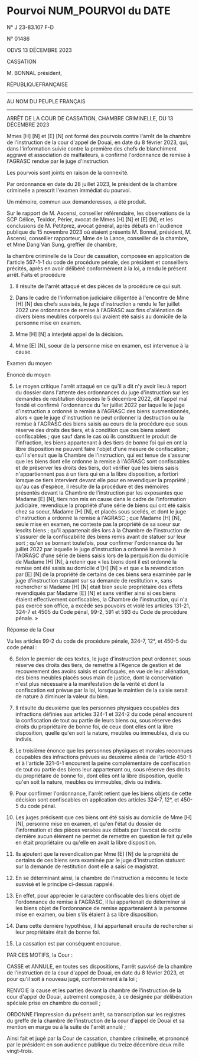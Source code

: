 # Pourvoi NUM_POURVOI du DATE

N° J 23-83.107 F-D

N° 01486

ODVS 13 DÉCEMBRE 2023

CASSATION

M. BONNAL président,

RÉPUBLIQUEFRANÇAISE

________________________________________

AU NOM DU PEUPLE FRANÇAIS

_________________________

ARRÊT DE LA COUR DE CASSATION, CHAMBRE CRIMINELLE, DU 13 DÉCEMBRE 2023

Mmes [H] [N] et [E] [N] ont formé des pourvois contre l'arrêt de la chambre de l'instruction de la cour d'appel de Douai, en date du 8 février 2023, qui, dans l'information suivie contre la première des chefs de blanchiment aggravé et association de malfaiteurs, a confirmé l'ordonnance de remise à l'AGRASC rendue par le juge d'instruction.

Les pourvois sont joints en raison de la connexité.

Par ordonnance en date du 28 juillet 2023, le président de la chambre criminelle a prescrit l'examen immédiat du pourvoi.

Un mémoire, commun aux demanderesses, a été produit.

Sur le rapport de M. Ascensi, conseiller référendaire, les observations de la SCP Célice, Texidor, Périer, avocat de Mmes [H] [N] et [E] [N], et les conclusions de M. Petitprez, avocat général, après débats en l'audience publique du 15 novembre 2023 où étaient présents M. Bonnal, président, M. Ascensi, conseiller rapporteur, Mme de la Lance, conseiller de la chambre, et Mme Dang Van Sung, greffier de chambre,

la chambre criminelle de la Cour de cassation, composée en application de l'article 567-1-1 du code de procédure pénale, des président et conseillers précités, après en avoir délibéré conformément à la loi, a rendu le présent arrêt. Faits et procédure

1. Il résulte de l'arrêt attaqué et des pièces de la procédure ce qui suit.

2. Dans le cadre de l'information judiciaire diligentée à l'encontre de Mme [H] [N] des chefs susvisés, le juge d'instruction a rendu le 1er juillet 2022 une ordonnance de remise à l'AGRASC aux fins d'aliénation de divers biens meubles corporels qui avaient été saisis au domicile de la personne mise en examen.

3. Mme [H] [N] a interjeté appel de la décision.

4. Mme [E] [N], soeur de la personne mise en examen, est intervenue à la cause.

Examen du moyen

Enoncé du moyen

5. Le moyen critique l'arrêt attaqué en ce qu'il a dit n'y avoir lieu à report du dossier dans l'attente des ordonnances du juge d'instruction sur les demandes de restitution déposées le 5 décembre 2022, dit l'appel mal fondé et confirmé l'ordonnance du 1er juillet 2022 par laquelle le juge d'instruction a ordonné la remise à l'AGRASC des biens susmentionnés, alors « que le juge d'instruction ne peut ordonner la destruction ou la remise à l'AGRASC des biens saisis au cours de la procédure que sous réserve des droits des tiers, et à condition que ces biens soient confiscables ; que sauf dans le cas où ils constituent le produit de l'infraction, les biens appartenant à des tiers de bonne foi qui en ont la libre disposition ne peuvent faire l'objet d'une mesure de confiscation ; qu'il s'ensuit que la Chambre de l'instruction, qui est tenue de s'assurer que les biens dont elle ordonne la remise à l'AGRASC sont confiscables et de préserver les droits des tiers, doit vérifier que les biens saisis n'appartiennent pas à un tiers qui en a la libre disposition, a fortiori lorsque ce tiers intervient devant elle pour en revendiquer la propriété ; qu'au cas d'espèce, il résulte de la procédure et des mémoires présentés devant la Chambre de l'instruction par les exposantes que Madame [E] [N], tiers non mis en cause dans le cadre de l'information judiciaire, revendique la propriété d'une série de biens qui ont été saisis chez sa soeur, Madame [H] [N], et placés sous scellés, et dont le juge d'instruction a ordonné la remise à l'AGRASC ; que Madame [H] [N], seule mise en examen, ne conteste pas la propriété de sa soeur sur lesdits biens ; qu'il appartenait dès lors à la Chambre de l'instruction de s'assurer de la confiscabilité des biens remis avant de statuer sur leur sort ; qu'en se bornant toutefois, pour confirmer l'ordonnance du 1er juillet 2022 par laquelle le juge d'instruction a ordonné la remise à l'AGRASC d'une série de biens saisis lors de la perquisition du domicile de Madame [H] [N], à retenir que « les biens dont il est ordonné la remise ont été saisis au domicile d'[H] [N] » et que « la revendication par [E] [N] de la propriété de certains de ces biens sera examinée par le juge d'instruction statuant sur sa demande de restitution », sans rechercher si Madame [H] [N] était bien seule propriétaire des effets revendiqués par Madame [E] [N] et sans vérifier ainsi si ces biens étaient effectivement confiscables, la Chambre de l'instruction, qui n'a pas exercé son office, a excédé ses pouvoirs et violé les articles 131-21, 324-7 et 4505 du Code pénal, 99-2, 591 et 593 du Code de procédure pénale. »

Réponse de la Cour

Vu les articles 99-2 du code de procédure pénale, 324-7, 12°, et 450-5 du code pénal :

6. Selon le premier de ces textes, le juge d'instruction peut ordonner, sous réserve des droits des tiers, de remettre à l'Agence de gestion et de recouvrement des avoirs saisis et confisqués, en vue de leur aliénation, des biens meubles placés sous main de justice, dont la conservation n'est plus nécessaire à la manifestation de la vérité et dont la confiscation est prévue par la loi, lorsque le maintien de la saisie serait de nature à diminuer la valeur du bien.

7. Il résulte du deuxième que les personnes physiques coupables des infractions définies aux articles 324-1 et 324-2 du code pénal encourent la confiscation de tout ou partie de leurs biens ou, sous réserve des droits du propriétaire de bonne foi, de ceux dont elles ont la libre disposition, quelle qu'en soit la nature, meubles ou immeubles, divis ou indivis.

8. Le troisième énonce que les personnes physiques et morales reconnues coupables des infractions prévues au deuxième alinéa de l'article 450-1 et à l'article 321-6-1 encourent la peine complémentaire de confiscation de tout ou partie des biens leur appartenant ou, sous réserve des droits du propriétaire de bonne foi, dont elles ont la libre disposition, quelle qu'en soit la nature, meubles ou immeubles, divis ou indivis.

9. Pour confirmer l'ordonnance, l'arrêt retient que les biens objets de cette décision sont confiscables en application des articles 324-7, 12°, et 450-5 du code pénal.

10. Les juges précisent que ces biens ont été saisis au domicile de Mme [H] [N], personne mise en examen, et qu'en l'état du dossier de l'information et des pièces versées aux débats par l'avocat de cette dernière aucun élément ne permet de remettre en question le fait qu'elle en était propriétaire ou qu'elle en avait la libre disposition.

11. Ils ajoutent que la revendication par Mme [E] [N] de la propriété de certains de ces biens sera examinée par le juge d'instruction statuant sur la demande de restitution dont elle a saisi ce magistrat.

12. En se déterminant ainsi, la chambre de l'instruction a méconnu le texte susvisé et le principe ci-dessus rappelé.

13. En effet, pour apprécier le caractère confiscable des biens objet de l'ordonnance de remise à l'AGRASC, il lui appartenait de déterminer si les biens objet de l'ordonnance de remise appartenaient à la personne mise en examen, ou bien s'ils étaient à sa libre disposition.

14. Dans cette dernière hypothèse, il lui appartenait ensuite de rechercher si leur propriétaire était de bonne foi.

15. La cassation est par conséquent encourue.

PAR CES MOTIFS, la Cour :

CASSE et ANNULE, en toutes ses dispositions, l'arrêt susvisé de la chambre de l'instruction de la cour d'appel de Douai, en date du 8 février 2023, et pour qu'il soit à nouveau jugé, conformément à la loi ;

RENVOIE la cause et les parties devant la chambre de l'instruction de la cour d'appel de Douai, autrement composée, à ce désignée par délibération spéciale prise en chambre du conseil ;

ORDONNE l'impression du présent arrêt, sa transcription sur les registres du greffe de la chambre de l'instruction de la cour d'appel de Douai et sa mention en marge ou à la suite de l'arrêt annulé ;

Ainsi fait et jugé par la Cour de cassation, chambre criminelle, et prononcé par le président en son audience publique du treize décembre deux mille vingt-trois. 
